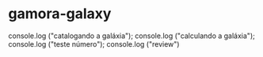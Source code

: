 # gamora-galaxy
console.log ("catalogando a galáxia");
console.log ("calculando a galáxia");
console.log ("teste número");
console.log ("review")